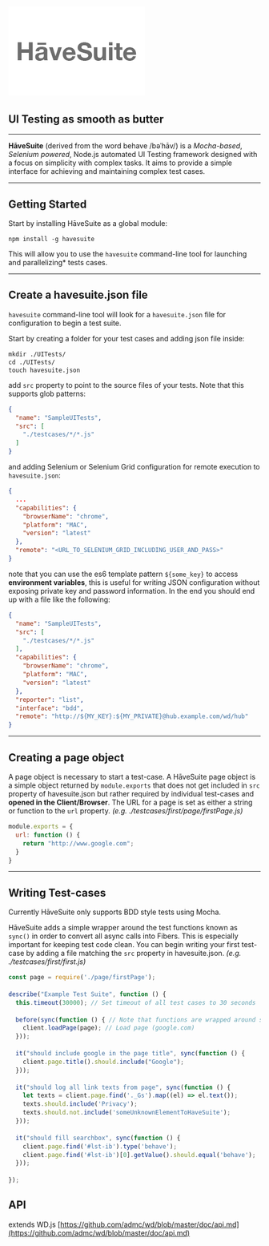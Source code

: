 ![HāveSuite](./logo.png)
-------
UI Testing as smooth as butter
-------
-------
**HāveSuite** (derived from the word behave /bəˈhāv/) is a *Mocha-based*, *Selenium powered*, Node.js automated UI Testing framework designed with a focus on simplicity with complex tasks. It aims to provide a simple interface for achieving and maintaining complex test cases.

-------

## Getting Started
Start by installing HāveSuite as a global module:
```
npm install -g havesuite
```
This will allow you to use the `havesuite` command-line tool for launching and parallelizing* tests cases.

-------

## Create a havesuite.json file
`havesuite` command-line tool will look for a `havesuite.json` file for configuration to begin a test suite.

Start by creating a folder for your test cases and adding json file inside:

```
mkdir ./UITests/
cd ./UITests/
touch havesuite.json
```
add `src` property to point to the source files of your tests. Note that this supports glob patterns:
```json
{
  "name": "SampleUITests",
  "src": [
    "./testcases/*/*.js"
  ]
}
```
and adding Selenium or Selenium Grid configuration for remote execution to `havesuite.json`:
```json
{
  ...
  "capabilities": {
    "browserName": "chrome",
    "platform": "MAC",
    "version": "latest"
  },
  "remote": "<URL_TO_SELENIUM_GRID_INCLUDING_USER_AND_PASS>"
}
```
note that you can use the es6 template pattern `${some_key}` to access **environment variables**, this is useful for writing JSON configuration without exposing private key and password information. In the end you should end up with a file like the following:
```json
{
  "name": "SampleUITests",
  "src": [
    "./testcases/*/*.js"
  ],
  "capabilities": {
    "browserName": "chrome",
    "platform": "MAC",
    "version": "latest"
  },
  "reporter": "list",
  "interface": "bdd",
  "remote": "http://${MY_KEY}:${MY_PRIVATE}@hub.example.com/wd/hub"
}
```

-------

## Creating a page object

A page object is necessary to start a test-case. A HāveSuite page object is a simple object returned by `module.exports` that does not get included in `src` property of havesuite.json but rather required by individual test-cases and **opened in the Client/Browser**. The URL for a page is set as either a string or function to the `url` property. *(e.g. ./testcases/first/page/firstPage.js)*

```javascript
module.exports = {
  url: function () {
    return "http://www.google.com";
  }
}
```

-------

## Writing Test-cases

Currently HāveSuite only supports BDD style tests using Mocha.

HāveSuite adds a simple wrapper around the test functions known as `sync()` in order to convert all async calls into Fibers. This is especially important for keeping test code clean. You can begin writing your first test-case by adding a file matching the `src` property in havesuite.json. *(e.g. ./testcases/first/first.js)*
```javascript
const page = require('./page/firstPage');

describe("Example Test Suite", function () {
  this.timeout(30000); // Set timeout of all test cases to 30 seconds

  before(sync(function () { // Note that functions are wrapped around sync()
    client.loadPage(page); // Load page (google.com)
  }));

  it("should include google in the page title", sync(function () {
    client.page.title().should.include("Google");
  }));

  it("should log all link texts from page", sync(function () {
    let texts = client.page.find('._Gs').map((el) => el.text());
    texts.should.include('Privacy');
    texts.should.not.include('someUnknownElementToHaveSuite');
  }));

  it("should fill searchbox", sync(function () {
    client.page.find('#lst-ib').type('behave');
    client.page.find('#lst-ib')[0].getValue().should.equal('behave');
  }));

});
```

## API
extends WD.js [https://github.com/admc/wd/blob/master/doc/api.md](https://github.com/admc/wd/blob/master/doc/api.md)